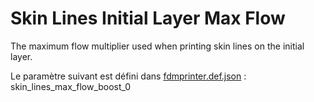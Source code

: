 # Skin Lines Initial Layer Max Flow

The maximum flow multiplier used when printing skin lines on the initial layer.

Le paramètre suivant est défini dans [fdmprinter.def.json](https://github.com/smartavionics/Cura/blob/mb-master/resources/definitions/fdmprinter.def.json) : skin_lines_max_flow_boost_0